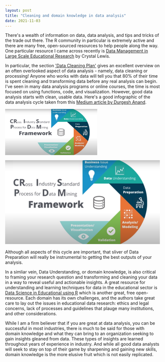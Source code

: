 ```yaml
---
layout: post
title: "Cleaning and domain knowledge in data analysis"
date: 2021-11-03
---
```


There's a wealth of information on data, data analysis, and tips and tricks of the trade out there. The R community in particular is extremely active and there are many free, open-sourced resources to help people along the way. One particular resource I came across recently is [Data Management in Large Scale Educational Research](https://cghlewis.github.io/mpsi-data-training/index.html) by Crystal Lewis.   

In particular, the section ['Data Cleaning Plan'](https://cghlewis.github.io/mpsi-data-training/training_4.html) gives an excellent overview on an often overlooked aspect of data analysis - namely, data cleaning or processing! Anyone who works with data will tell you that 80% of their time is spent cleaning and transforming data before any real analysis can begin. I've seen in many data analysis programs or online courses, the time is most focused on using functions, code, and visualization. However, good data analysis starts with clean, usable data. Here's a good infographic of the data analysis cycle taken from this [Medium article by Durgesh Anand](https://medium.com/analytics-vidhya/learn-data-science-using-crisp-dm-framework-473960b2da90).  

<img src="https://github.com/sorayaworldwide/sorayaworldwide.github.io/blob/b4b413425e4bce9001a31a3406699e138eea1c9c/images/1_hcyFS7bnLbg2tmthUnLuVQ.png" alt="Cross Industry Standard Process for Data Mining" width="300" height="150">  

![Cross Industry Standard Process for Data Mining](https://github.com/sorayaworldwide/sorayaworldwide.github.io/blob/b4b413425e4bce9001a31a3406699e138eea1c9c/images/1_hcyFS7bnLbg2tmthUnLuVQ.png)  

Although all aspects of this cycle are important, that sliver of Data Preparation will really be instrumental to getting the best outputs of your analysis.  

In a simliar vein, Data Understanding, or domain knowledge, is also critical to framing your research question and transforming and cleaning your data in a way to reveal useful and actionable insights. A great resource for understanding and learning techniques for data in the educational sector is [Data Science in Educational using R](https://datascienceineducation.com/) which is another great, free open-resource. Each domain has its own challenges, and the authors take great care to lay out the issues in educational data research: ethics and legal concerns, lack of processes and guidelines that plauge many institutions, and other considerations.  

While I am a firm believer that if you are great at data analysis, you can be successful in most industries, there is much to be said for those with domain knowledge and what they can bring to an organization seeking to gain insights gleaned from data. These types of insights are learned throughout years of experience in industry. And while all good data analysts will seek to stay on top of their game by sharpening and gaining new skills, domain knowledge is the more elusive fruit which is not easily replicated. 
  
